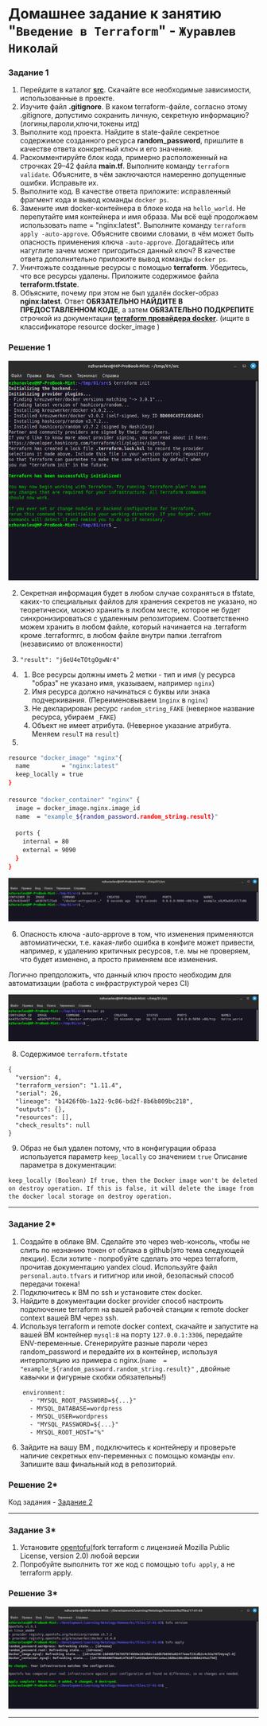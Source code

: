# Домашнее задание к занятию "`Введение в Terraform`" - `Журавлев Николай`

### Задание 1

1. Перейдите в каталог [**src**](https://github.com/netology-code/ter-homeworks/tree/main/01/src). Скачайте все необходимые зависимости, использованные в проекте. 
2. Изучите файл **.gitignore**. В каком terraform-файле, согласно этому .gitignore, допустимо сохранить личную, секретную информацию?(логины,пароли,ключи,токены итд)
3. Выполните код проекта. Найдите  в state-файле секретное содержимое созданного ресурса **random_password**, пришлите в качестве ответа конкретный ключ и его значение.
4. Раскомментируйте блок кода, примерно расположенный на строчках 29–42 файла **main.tf**.
Выполните команду ```terraform validate```. Объясните, в чём заключаются намеренно допущенные ошибки. Исправьте их.
5. Выполните код. В качестве ответа приложите: исправленный фрагмент кода и вывод команды ```docker ps```.
6. Замените имя docker-контейнера в блоке кода на ```hello_world```. Не перепутайте имя контейнера и имя образа. Мы всё ещё продолжаем использовать name = "nginx:latest". Выполните команду ```terraform apply -auto-approve```.
Объясните своими словами, в чём может быть опасность применения ключа  ```-auto-approve```. Догадайтесь или нагуглите зачем может пригодиться данный ключ? В качестве ответа дополнительно приложите вывод команды ```docker ps```.
8. Уничтожьте созданные ресурсы с помощью **terraform**. Убедитесь, что все ресурсы удалены. Приложите содержимое файла **terraform.tfstate**. 
9. Объясните, почему при этом не был удалён docker-образ **nginx:latest**. Ответ **ОБЯЗАТЕЛЬНО НАЙДИТЕ В ПРЕДОСТАВЛЕННОМ КОДЕ**, а затем **ОБЯЗАТЕЛЬНО ПОДКРЕПИТЕ** строчкой из документации [**terraform провайдера docker**](https://docs.comcloud.xyz/providers/kreuzwerker/docker/latest/docs).  (ищите в классификаторе resource docker_image )

### Решение 1

![](./img/17-01-01-01.png)

2. Секретная информация будет в любом случае сохраняться в tfstate, каких-то специальных файлов для хранения секретов не указано, но теоретически, можно хранить в любом месте, которое не будет синхронизироваться с удаленным репозиторием.
Соответственно можем хранить в любом файле, который начинается на .terraform кроме .terraformrc, в любом файле внутри папки .terrafrom (независимо от вложенности)

3. `"result": "j6eU4eTOtgOgwNr4"`

4. 1. Все ресурсы должны иметь 2 метки - тип и имя (у ресурса "образ" не указано имя, указываем, например `nginx`)
   2. Имя ресурса должно начинаться с буквы или знака подчеркивания. (Переименовываем `1nginx` в `nginx`)
   3. Не декларирован ресурс `random_string_FAKE` (неверное название ресурса, убираем `_FAKE`)
   4. Объект не имеет атрибута. (Неверное указание атрибута. Меняем `resulT` на `result`)

5. 

```bash
resource "docker_image" "nginx"{
  name         = "nginx:latest"
  keep_locally = true
}

resource "docker_container" "nginx" {
  image = docker_image.nginx.image_id
  name  = "example_${random_password.random_string.result}"

  ports {
    internal = 80
    external = 9090
  }
}
```

![](./img/17-01-01-02.png)

6. Опасность ключа -auto-approve в том, что изменения применяются автомиатически, т.е. какая-либо ошибка в конфиге может привести, например, к удалению критичных ресурсов, т.е. мы не проверяем, что будет изменено, а просто применяем все изменения.

Логично препдоложить, что данный ключ просто необходим для автоматизации (работа с инфраструктурой через CI)

![](./img/17-01-01-03.png)

8. Содержимое `terraform.tfstate`
```
{
  "version": 4,
  "terraform_version": "1.11.4",
  "serial": 26,
  "lineage": "b1426f0b-1a22-9c86-bd2f-8b6b809bc218",
  "outputs": {},
  "resources": [],
  "check_results": null
}
```
9. Образ не был удален потому, что в конфигурации образа используется параметр `keep_locally` со значением `true`
Описание параметра в документации:
```
keep_locally (Boolean) If true, then the Docker image won't be deleted on destroy operation. If this is false, it will delete the image from the docker local storage on destroy operation.
```

---

### Задание 2*

1. Создайте в облаке ВМ. Сделайте это через web-консоль, чтобы не слить по незнанию токен от облака в github(это тема следующей лекции). Если хотите - попробуйте сделать это через terraform, прочитав документацию yandex cloud. Используйте файл ```personal.auto.tfvars``` и гитигнор или иной, безопасный способ передачи токена!
2. Подключитесь к ВМ по ssh и установите стек docker.
3. Найдите в документации docker provider способ настроить подключение terraform на вашей рабочей станции к remote docker context вашей ВМ через ssh.
4. Используя terraform и  remote docker context, скачайте и запустите на вашей ВМ контейнер ```mysql:8``` на порту ```127.0.0.1:3306```, передайте ENV-переменные. Сгенерируйте разные пароли через random_password и передайте их в контейнер, используя интерполяцию из примера с nginx.(```name  = "example_${random_password.random_string.result}"```  , двойные кавычки и фигурные скобки обязательны!) 
```
    environment:
      - "MYSQL_ROOT_PASSWORD=${...}"
      - MYSQL_DATABASE=wordpress
      - MYSQL_USER=wordpress
      - "MYSQL_PASSWORD=${...}"
      - MYSQL_ROOT_HOST="%"
```

6. Зайдите на вашу ВМ , подключитесь к контейнеру и проверьте наличие секретных env-переменных с помощью команды ```env```. Запишите ваш финальный код в репозиторий.

### Решение 2*

Код задания - [Задание 2](./files/17-01-02)

---

### Задание 3*
1. Установите [opentofu](https://opentofu.org/)(fork terraform с лицензией Mozilla Public License, version 2.0) любой версии
2. Попробуйте выполнить тот же код с помощью ```tofu apply```, а не terraform apply.

### Решение 3*

![](./img/17-01-03-01.png)

---